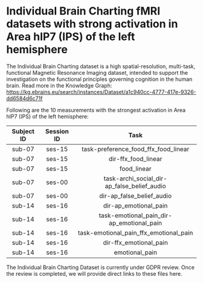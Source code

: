 # Individual Brain Charting fMRI datasets with strong activation in Area hIP7 (IPS) of the left hemisphere

The Individual Brain Charting dataset is a high spatial-resolution, multi-task, functional Magnetic Resonance Imaging dataset, intended to support the investigation on the functional principles governing cognition in the human brain.
Read more in the Knowledge Graph: https://kg.ebrains.eu/search/instances/Dataset/a1c940cc-4777-417e-9326-dd6584d6c71f

Following are the 10 measurements with the strongest activation in Area hIP7 (IPS) of the left hemisphere:

| Subject ID | Session ID | Task |
| :-: | :-: | :-: |
| sub-07 | ses-15 | task-preference_food_ffx_food_linear|
| sub-07 | ses-15 | dir-ffx_food_linear|
| sub-07 | ses-15 | food_linear|
| sub-07 | ses-00 | task-archi_social_dir-ap_false_belief_audio|
| sub-07 | ses-00 | dir-ap_false_belief_audio|
| sub-14 | ses-16 | dir-ap_emotional_pain|
| sub-14 | ses-16 | task-emotional_pain_dir-ap_emotional_pain|
| sub-14 | ses-16 | task-emotional_pain_ffx_emotional_pain|
| sub-14 | ses-16 | dir-ffx_emotional_pain|
| sub-14 | ses-16 | emotional_pain|


The Individual Brain Charting Dataset is currently under GDPR review. Once the review is completed, we will provide direct links to these files here.